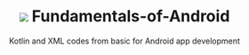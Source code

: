 <h1 align="center"> <img src="https://developer.android.com/static/guide/practices/ui_guidelines/images/NB_Icon_Mask_Shapes_Ext_02.gif"   > Fundamentals-of-Android  </h1>

 <p align="center"> Kotlin and XML codes from basic for Android app development </p>
